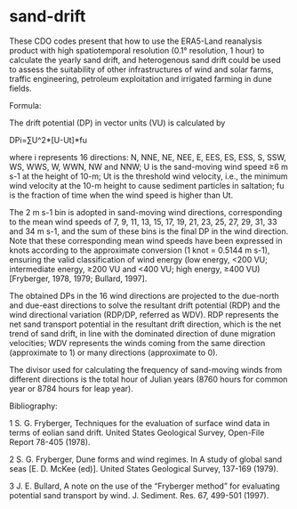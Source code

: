 # sand-drift
These CDO codes present that how to use the ERA5-Land reanalysis product with high spatiotemporal resolution (0.1° resolution, 1 hour) to calculate the yearly sand drift, and heterogenous sand drift could be used to assess the suitability of other infrastructures of wind and solar farms, traffic engineering, petroleum exploitation and irrigated farming in dune fields.


Formula:

The drift potential (DP) in vector units (VU) is calculated by

DPi=∑U^2*[U-Ut]*fu

where i represents 16 directions: N, NNE, NE, NEE, E, EES, ES, ESS, S, SSW, WS, WWS, W, WWN, NW and NNW; U is the sand-moving wind speed ≥6 m s-1 at the height of 10-m; Ut is the threshold wind velocity, i.e., the minimum wind velocity at the 10-m height to cause sediment particles in saltation; fu is the fraction of time when the wind speed is higher than Ut. 

The 2 m s-1 bin is adopted in sand-moving wind directions, corresponding to the mean wind speeds of 7, 9, 11, 13, 15, 17, 19, 21, 23, 25, 27, 29, 31, 33 and 34 m s-1, and the sum of these bins is the final DP in the wind direction. Note that these corresponding mean wind speeds have been expressed in knots according to the approximate conversion (1 knot = 0.5144 m s-1), ensuring the valid classification of wind energy (low energy, <200 VU; intermediate energy, ≥200 VU and <400 VU; high energy, ≥400 VU) [Fryberger, 1978, 1979; Bullard, 1997]. 

The obtained DPs in the 16 wind directions are projected to the due-north and due-east directions to solve the resultant drift potential (RDP) and the wind directional variation (RDP/DP, referred as WDV). RDP represents the net sand transport potential in the resultant drift direction, which is the net trend of sand drift, in line with the dominated direction of dune migration velocities; WDV represents the winds coming from the same direction (approximate to 1) or many directions (approximate to 0). 

The divisor used for calculating the frequency of sand-moving winds from different directions is the total hour of Julian years (8760 hours for common year or 8784 hours for leap year). 


Bibliography:

1	S. G. Fryberger, Techniques for the evaluation of surface wind data in terms of eolian sand drift. United States Geological Survey, Open-File Report 78-405 (1978).

2	S. G. Fryberger, Dune forms and wind regimes. In A study of global sand seas [E. D. McKee (ed)]. United States Geological Survey, 137-169 (1979).

3	J. E. Bullard, A note on the use of the “Fryberger method” for evaluating potential sand transport by wind. J. Sediment. Res. 67, 499-501 (1997).

